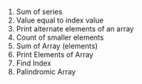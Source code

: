 1) Sum of series
2) Value equal to index value
3) Print alternate elements of an array
4) Count of smaller elements
5) Sum of Array (elements)
6) Print Elements of Array
7) Find Index
8) Palindromic Array
